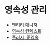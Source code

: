 # 영속성 관리

- [엔티티 매니저](https://github.com/genesis12345678/TIL/blob/main/Spring/jpa/persistenceContext/entityManager/entityManager.md)
- [영속성 컨텍스트](https://github.com/genesis12345678/TIL/blob/main/Spring/jpa/persistenceContext/persistenceContext/persistenceContext.md)
- [플러시, 준영속](https://github.com/genesis12345678/TIL/blob/main/Spring/jpa/persistenceContext/flush_detach/flush_detach.md)